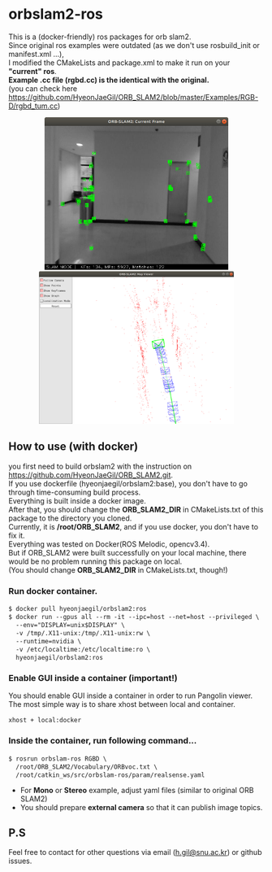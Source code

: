 # orbslam2-ros


This is a (docker-friendly) ros packages for orb slam2. \
Since original ros examples were outdated (as we don't use rosbuild_init or manifest.xml ...),\
I modified the CMakeLists and package.xml to make it run on your **"current" ros**. \
**Example .cc file (rgbd.cc) is the identical with the original.**\
(you can check here https://github.com/HyeonJaeGil/ORB_SLAM2/blob/master/Examples/RGB-D/rgbd_tum.cc)

<p align="center">
    <img src="./docs/orbslam2-ros-demo1.png"  height="300">
    <img src="./docs/orbslam2-ros-demo2.png" height="300">
</p>

## How to use (with docker)
you first need to build orbslam2 with the instruction on https://github.com/HyeonJaeGil/ORB_SLAM2.git. \
If you use dockerfile (hyeonjaegil/orbslam2:base), you don't have to go through time-consuming build process. \
Everything is built inside a docker image. \
After that, you should change the **ORB_SLAM2_DIR** in CMakeLists.txt of this package to the directory you cloned. \
Currently, it is __/root/ORB_SLAM2__, and if you use docker, you don't have to fix it. \
Everything was tested on Docker(ROS Melodic, opencv3.4).\
But if ORB_SLAM2 were built successfully on your local machine, there would be no problem running this package on local. \
(You should change **ORB_SLAM2_DIR** in CMakeLists.txt, though!)

### Run docker container.
```
$ docker pull hyeonjaegil/orbslam2:ros
$ docker run --gpus all --rm -it --ipc=host --net=host --privileged \
  --env="DISPLAY=unix$DISPLAY" \
  -v /tmp/.X11-unix:/tmp/.X11-unix:rw \
  --runtime=nvidia \
  -v /etc/localtime:/etc/localtime:ro \
  hyeonjaegil/orbslam2:ros
```

### Enable GUI inside a container (important!)
You should enable GUI inside a container in order to run Pangolin viewer. 
The most simple way is to share xhost between local and container.
```
xhost + local:docker
```


### Inside the container, run following command...
```
$ rosrun orbslam-ros RGBD \
  /root/ORB_SLAM2/Vocabulary/ORBvoc.txt \
  /root/catkin_ws/src/orbslam-ros/param/realsense.yaml
```
* For **Mono** or **Stereo** example, adjust yaml files (similar to original ORB SLAM2)
* You should prepare **external camera** so that it can publish image topics.

## P.S
Feel free to contact for other questions via email (h.gil@snu.ac.kr) or github issues.
